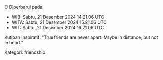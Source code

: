 ⏰ Diperbarui pada:
- WIB: Sabtu, 21 Desember 2024 14.21.06 UTC
- WITA: Sabtu, 21 Desember 2024 15.21.06 UTC
- WIT: Sabtu, 21 Desember 2024 16.21.06 UTC

Kutipan Inspiratif:
"True friends are never apart. Maybe in distance, but not in heart."


Kategori: friendship

